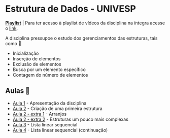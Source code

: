 # Estrutura de Dados - UNIVESP

[**Playlist**](https://www.youtube.com/watch?v=y0B-vQI6Tiw&list=PL_JAaU8k6DQXxJ_HL_kiy8_jXzGs6e6EH) | Para ter acesso à playlist de vídeos da disciplina na íntegra acesse o [link](https://www.youtube.com/watch?v=y0B-vQI6Tiw&list=PL_JAaU8k6DQXxJ_HL_kiy8_jXzGs6e6EH).

A disciplina pressupoe o estudo dos gerenciamentos das estruturas, tais como 🧐

- Inicialização
- Inserção de elementos
- Exclusão de elementos
- Busca por um elemento específico
- Contagem do número de elementos

## Aulas 👀

- [Aula 1](aula-01/) - Apresentação da disciplina
- [Aula 2](aula-02/) - Criação de uma primeira estrutura
- [Aula 2 - extra 1](aula-02-extra-1/) - Arranjos
- [Aula 2 - extra 2](aula-02-extra-2/) - Estruturas um pouco mais complexas
- [Aula 3](aula-03/) - Lista linear sequencial
- [Aula 4](aula-04/) - Lista linear sequencial (continuação)
